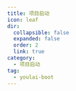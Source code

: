 ```yaml
---
title: 项目启动
icon: leaf
dir:
  collapsible: false
  expanded: false
  order: 2
  link: true
category:
  - 项目启动
tag:
  - youlai-boot
---
```



